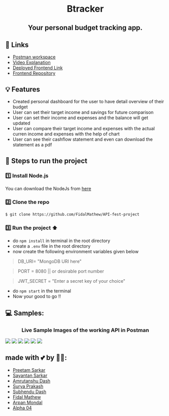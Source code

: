 <!-- # Btracker -->
<h1 align="center" id="btracker">Btracker</h1>

<h2 align="center"> Your personal budget tracking app. </h2>

<!-- - [PPT]() -->

## 🔗 Links
- [Postman workspace](https://app.getpostman.com/join-team?invite_code=4238df0aec25011bc62434c2e9ca0d5f&target_code=75dad532e99a0b9bce6e3e2b836772db)
- [Video Explanation](https://drive.google.com/file/d/1qWLyT30z5VZk2J8TLRRN94iOZBx2i5rU/view?usp=sharing)
- [Deployed Frontend Link](https://adoring-einstein-c9ee34.netlify.app/)
- [Frontend Repository](https://github.com/FidalMathew/API-fest-Frontend)

## 💡 Features
- Created personal dashboard for the user to have detail overview of their budget
- User can set their target income and savings for future comparison
- User can set their income and expenses and the balance will get updated
- User can compare their target income and expenses with the actual curren income and expenses with the help of chart
- User can see their cashflow statement and even can download the statement as a pdf

## 👣 Steps to run the project 
### 1️⃣ Install Node.js

You can download the NodeJs from <a href="https://nodejs.org/en/">here</a>

### 2️⃣ Clone the repo

```sh
$ git clone https://github.com/FidalMathew/API-fest-project
```
### 3️⃣ Run the project :arrow_up:
- do ```npm install``` in terminal in the root directory
- create a ```.env``` file in the root directory
- now create the following environment variables given below
> DB_URI= "MongoDB URI here"

> PORT = 8080 || or desirable port number

> JWT_SECRET = "Enter a secret key of your choice"
- do ```npm start``` in the terminal
- Now your good to go !!

## 💻 Samples:
<h3 align="center"> Live Sample Images of the working API in Postman</h3>
<img src="https://github.com/Leoravoe/API-fest-project/blob/main/images/create user.png">
<img src="https://github.com/Leoravoe/API-fest-project/blob/main/images/login user.png">
<img src="https://github.com/Leoravoe/API-fest-project/blob/main/images/createIncome.png">
<img src="https://github.com/Leoravoe/API-fest-project/blob/main/images/createExpense.png">
<img src="https://github.com/Leoravoe/API-fest-project/blob/main/images/cashflow.png">
<img src="https://github.com/Leoravoe/API-fest-project/blob/main/images/userDetails.png">

## made with 💕 by 👨‍💻: 
- [Preetam Sarkar](https://github.com/Leoravoe)
- [Sayantan Sarkar](https://github.com/sayskar500)
- [Amrutanshu Dash](https://github.com/AmrutanshuDash)
- [Surya Prakash](https://github.com/surya2848)
- [Subhendu Dash](https://github.com/subhendudash02)
- [Fidal Mathew](https://github.com/FidalMathew)
- [Arpan Mondal](https://github.com/arp99)
- [Alpha 04](https://github.com/)

